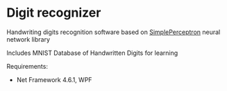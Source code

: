 # Digit recognizer

Handwriting digits recognition software based on [SimplePerceptron](https://github.com/engilas/SimplePerceptron/) neural network library

Includes MNIST Database of Handwritten Digits for learning

Requirements: 
- Net Framework 4.6.1, WPF
